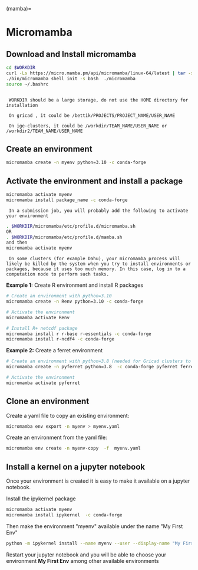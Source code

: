(mamba)=

# Micromamba

## Download  and Install micromamba
```bash
cd $WORKDIR
curl -Ls https://micro.mamba.pm/api/micromamba/linux-64/latest | tar -xvj bin/micromamba
./bin/micromamba shell init -s bash  ./micromamba
source ~/.bashrc
```

```{caution}

 WORKDIR should be a large storage, do not use the HOME directory for installation

 On gricad , it could be /bettik/PROJECTS/PROJECT_NAME/USER_NAME

 On ige-clusters, it could be /workdir/TEAM_NAME/USER_NAME or /workdir2/TEAM_NAME/USER_NAME

```


## Create an environment 

```bash
micromamba create -n myenv python=3.10 -c conda-forge
```

## Activate the environment and install a package

```bash
micromamba activate myenv
micromamba install package_name -c conda-forge
```

```{warning}
 In a submission job, you will probably add the following to activate your environment
```

```bash
. $WORKDIR/micromamba/etc/profile.d/micromamba.sh
OR
. $WORKDIR/micromamba/etc/profile.d/mamba.sh
and then 
micromamba activate myenv
```

```{warning}
 On some clusters (for example Dahu), your micromamba process will likely be killed by the system when you try to install environments or packages, because it uses too much memory. In this case, log in to a computation node to perform such tasks.
```

**Example 1:** Create R environment and install R packages

```bash
# Create an environment with python=3.10
micromamba create -n Renv python=3.10 -c conda-forge

# Activate the environment
micromamba activate Renv

# Install R+ netcdf package
micromamba install r r-base r-essentials -c conda-forge
micromamba install r-ncdf4 -c conda-forge
```

**Example 2:** Create a ferret environment 

```bash
# Create an environment with python=3.8 (needed for Gricad clusters to get the display)
micromamba create -n pyferret python=3.8  -c conda-forge pyferret ferret_datasets --yes

# Activate the environment
micromamba activate pyferret
```

## Clone an environment

Create a yaml file to copy an existing environment:

```bash
micromamba env export -n myenv > myenv.yaml 
```

Create an environment from the yaml file:

```bash
micromamba env create -n myenv-copy  -f  myenv.yaml 
```
## Install a kernel on a jupyter notebook

Once your environment is created it is easy to make it available on a jupyter notebook. 

Install the ipykernel package

```bash
micromamba activate myenv
micromamba install ipykernel  -c conda-forge
```

Then make the environment "myenv" available under the name "My First  Env"

```bash
python -m ipykernel install --name myenv --user --display-name "My First Env"
```

Restart your jupyter notebook and you will be able to choose your environment  **My First Env** among other available environments


